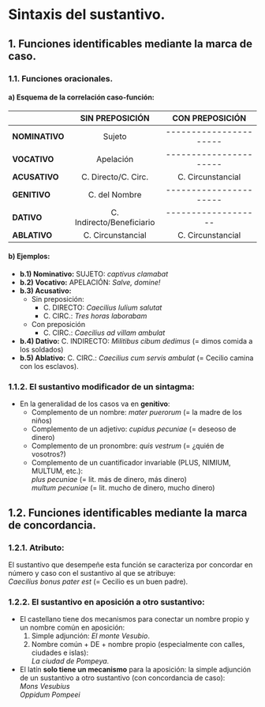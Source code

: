 # Sintaxis del sustantivo.

## 1. Funciones identificables mediante la marca de caso.

### 1.1. Funciones oracionales.

#### a) Esquema de la correlación caso-función:

|                         | SIN PREPOSICIÓN       | CON PREPOSICIÓN       |
|:-------------------------|:-----------------------:|:-----------------------:|
| **NOMINATIVO**           | Sujeto                | ----------------------|
| **VOCATIVO**             | Apelación             | ----------------------|
| **ACUSATIVO**            | C. Directo/C. Circ.           | C. Circunstancial     |
| **GENITIVO**            | C. del Nombre            |----------------------|
| **DATIVO**               | C. Indirecto/Beneficiario | -------------------|
| **ABLATIVO**             | C. Circunstancial     | C. Circunstancial     |

#### b) Ejemplos:
- **b.1) Nominativo:** SUJETO: *captivus clamabat*  
- **b.2) Vocativo:** APELACIÓN: *Salve, domine!*  
- **b.3) Acusativo:**
  - Sin preposición:
    - C. DIRECTO: *Caecilius Iulium salutat* 
    - C. CIRC.: *Tres horas laborabam* 
  - Con preposición 
    - C. CIRC.: *Caecilius ad villam ambulat*
- **b.4) Dativo:** C. INDIRECTO: *Militibus cibum dedimus* (= dimos comida a los soldados)  
- **b.5) Ablativo:** C. CIRC.: *Caecilius cum servis ambulat* (= Cecilio camina con los esclavos).

### 1.1.2. El sustantivo modificador de un sintagma:
- En la generalidad de los casos va en **genitivo**:
  - Complemento de un nombre: *mater puerorum* (= la madre de los niños)  
  - Complemento de un adjetivo: *cupidus pecuniae* (= deseoso de dinero)  
  - Complemento de un pronombre: *quis vestrum* (= ¿quién de vosotros?)  
  - Complemento de un cuantificador invariable (PLUS, NIMIUM, MULTUM, etc.):  
    *plus pecuniae* (= lit. más de dinero, más dinero)  
    *multum pecuniae* (= lit. mucho de dinero, mucho dinero)

## 1.2. Funciones identificables mediante la marca de concordancia.

### 1.2.1. Atributo: 
El sustantivo que desempeñe esta función se caracteriza por concordar en número y caso con el sustantivo al que se atribuye:  
*Caecilius bonus pater est* (= Cecilio es un buen padre).

### 1.2.2. El sustantivo en aposición a otro sustantivo:
- El castellano tiene dos mecanismos para conectar un nombre propio y un nombre común en aposición:
  1. Simple adjunción: *El monte Vesubio*.
  2. Nombre común + DE + nombre propio (especialmente con calles, ciudades e islas):  
     *La ciudad de Pompeya*.
- El latín **solo tiene un mecanismo** para la aposición: la simple adjunción de un sustantivo a otro sustantivo (con concordancia de caso):  
  *Mons Vesubius*  
  *Oppidum Pompeei*
